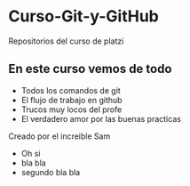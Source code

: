 # Curso-Git-y-GitHub
Repositorios del curso de platzi

## En este curso vemos de todo
* Todos los comandos de git
* El flujo de trabajo en github
* Trucos muy locos del profe
* El verdadero amor por las buenas practicas

Creado por el increible Sam
* Oh si
* bla bla
* segundo bla bla